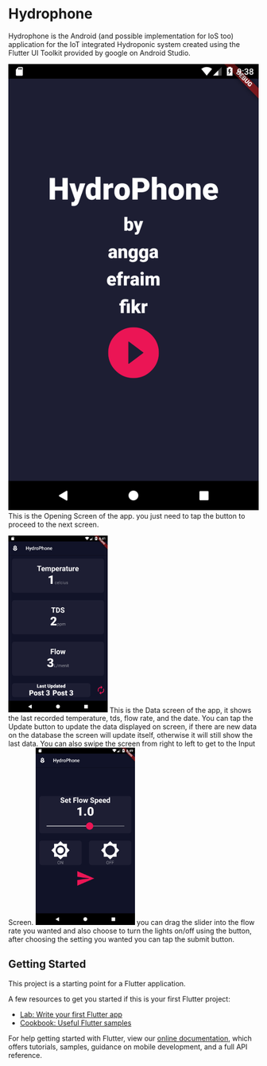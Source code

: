 # Hydrophone

Hydrophone is the Android (and possible implementation for IoS too) application for the IoT integrated Hydroponic system 
created using the Flutter UI Toolkit provided by google on Android Studio.

![alt text](tutorial%20images/opening_screen.png "Title Text")
This is the Opening Screen of the app. you just need to tap the button to proceed to the next screen.

<img src="tutorial%20images/data_screen.png" width="200">
This is the Data screen of the app, it shows the last recorded temperature, tds, flow rate, and the date. You can tap the 
Update button to update the data displayed on screen, if there are new data on the database the screen will update itself,
otherwise it will still show the last data. You can also swipe the screen from right to left to get to the Input Screen.

<img src="tutorial%20images/input_screen.png" width="200">
you can drag the slider into the flow rate you wanted and also choose to turn the lights on/off using the button,
after choosing the setting you wanted you can tap the submit button.


## Getting Started

This project is a starting point for a Flutter application.

A few resources to get you started if this is your first Flutter project:

- [Lab: Write your first Flutter app](https://flutter.dev/docs/get-started/codelab)
- [Cookbook: Useful Flutter samples](https://flutter.dev/docs/cookbook)

For help getting started with Flutter, view our
[online documentation](https://flutter.dev/docs), which offers tutorials,
samples, guidance on mobile development, and a full API reference.
